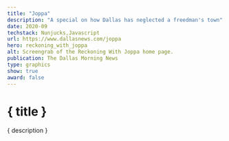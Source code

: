 ```yaml
---
title: "Joppa"
description: "A special on how Dallas has neglected a freedman's town"
date: 2020-09
techstack: Nunjucks,Javascript
url: https://www.dallasnews.com/joppa
hero: reckoning_with_joppa
alt: Screengrab of the Reckoning With Joppa home page.
publication: The Dallas Morning News
type: graphics
show: true
award: false
---
```


# { title }

{ description }
